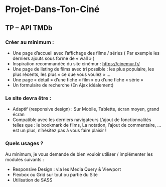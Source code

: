 # Projet-Dans-Ton-Ciné

## TP – API TMDb

### Créer au minimum :
- Une page d’accueil avec l’affichage des films / séries
( Par exemple les derniers ajouts sous forme de « wall » )
- Inspiration recommandée du site cinémur : https://cinemur.fr/
- Une page de listing de films avec tri possible : les plus populaire, les plus récents, les plus
« ce que vous voulez » …
- Une page « détail » d’une fiche « film » ou d’une fiche « série »
- Un formulaire de recherche (En Ajax idéalement)
### Le site devra être :
- Adaptif (responsive design) : Sur Mobile, Tablette, écran moyen, grand écran
- Compatible avec les derniers navigateurs
L’ajout de fonctionnalités telles que : le bookmark de films, La notation, l’ajout de commentaire, …
est un plus, n’hésitez pas à vous faire plaisir !
### Quels usages ?
Au minimum, je vous demande de bien vouloir utiliser / implémenter les modules suivants :
- Responsive Design : via les Media Query & Viewport
- Flexbox ou Grid sur tout ou partie du Site
- Utilisation de SASS
